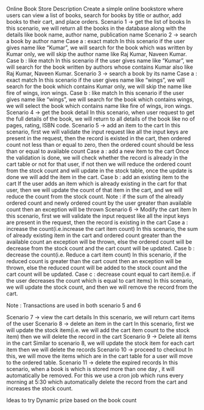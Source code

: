 Online Book Store
Description
Create a simple online bookstore where users can view a list of books, search for books by title or author, add books to their cart, and place orders.
Scenario 1 →   get the list of books
In this scenario, we will return all the books in the database along with the details like book name, author name, publication name
Scenario 2 → search a book by author name
Case a : exact match
In this scenario if the user gives name like “Kumar”, we will search for the book which was written by Kumar only, we will skip the author name like Raj Kumar, Naveen Kumar.
Case b : like match 
In this scenario if the user gives name like “Kumar”, we will search for the book written by authors whose contains Kumar also like Raj Kumar, Naveen Kumar.
Scenario 3 → search a book by its name
Case a : exact match
In this scenario if the user gives name like “wings”, we will search for the book which contains Kumar only, we will skip the name like fire of wings, iron wings.
Case b : like match
In this scenario if the user gives name like “wings”, we will search for the book which contains wings, we will select the book which contains name like fire of wings, iron wings.
Scenario 4 → get the book detail
In this scenario, when user request to get the full details of the book, we will return to all details of the book like no of pages, rating, ISBN code.
Scenario 5 → add an item to the cart
In this scenario, first we will validate the input request like all the input keys are present in the request, then the record is existed in the cart, then ordered count not less than or equal to zero, then the ordered count should be less than or equal to available count
Case a : add a new item to the cart
Once the validation is done, we will check whether the record is already in the cart table or not for that user, if not then we will reduce the ordered count from the stock count and will update in the stock table, once the update is done we will add the item in the cart.
Case b : add an existing item to the cart
If the user adds an item which is already existing in the cart for that user, then we will update the count of that item in the cart, and we will reduce the count from the stock count.
	Note : if the sum of the already ordered count and newly ordered count by the user greater than available count then an exception will be thrown
Scenario 6 → Modify the cart item
In this scenario, first we will validate the input request like all the input keys are present in the request, then the record is existing in the cart
Case a : increase the count(i.e.increase the cart item count)
In this scenario, the sum of already existing item in the cart and ordered count greater than the available count an exception will be thrown, else the ordered count will be decrease from the stock count and the cart count will be updated.
Case b : decrease the count(i.e. Reduce a cart item count)
In this scenario, if the reduced count is greater than the cart count then an exception will be thrown, else the reduced count will be added to the stock count and the cart count will be updated.
Case c : decrease count equal to cart item(i.e. if the user decreases the count which is equal to cart items)
In this scenario, we will update the stock count, and then we will remove the record from the cart.

Note : Transactions are used in both scenario 5 and 6

Scenario 7 → view the cart details
In this scenario, we will return cart items of the user
Scenario 8 → delete an item in the cart
In this scenario, first we will update the stock item(i.e. we will add the cart item count to the stock item)  then we will delete the record in the cart
Scenario 9 → Delete all items in the cart
Similar to scenario 8, we will update the stock item for each cart item then we will delete the records
Scenario 10 → proceed to checkout
In this, we will move the items which are in the cart table for a user will move to the ordered table.
Scenario 11 → delete the expired records
In this scenario, when a book is which is stored more than one day , it will automatically be removed. For this we use a cron job which runs every morning at 5:30 which automatically delete the record from the cart and increases the stock count.

Ideas to try
Dynamic prize based on the book count
